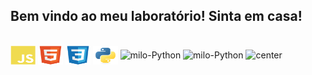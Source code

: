 ## Bem vindo ao meu laboratório! Sinta em casa!
<div style="display: inline_block"><br>
  <img align="center" alt="milo-Js" height="30" width="40" src="https://raw.githubusercontent.com/devicons/devicon/master/icons/javascript/javascript-plain.svg">
  <img align="center" alt="M-HTML" height="30" width="40" src="https://raw.githubusercontent.com/devicons/devicon/master/icons/html5/html5-original.svg">
  <img align="center" alt="milo-CSS" height="30" width="40" src="https://raw.githubusercontent.com/devicons/devicon/master/icons/css3/css3-original.svg">
  <img align="center" alt="milo-Python" height="30" width="40" src="https://raw.githubusercontent.com/devicons/devicon/master/icons/python/python-original.svg">
  <img align="center" alt="milo-Python" height="30" width="40"
  <img src="https://cdn.jsdelivr.net/gh/devicons/devicon/icons/kotlin/kotlin-original.svg" />
  <img align="center" alt="milo-Python" height="30" width="40"
  <img src="https://cdn.jsdelivr.net/gh/devicons/devicon/icons/linux/linux-original.svg" />
  <img align="center" alt="center" height="30" width="40"
  <img src="https://cdn.jsdelivr.net/gh/devicons/devicon/icons/windows8/windows8-original.svg" />
          
          
<!--
**Camiloverner/Camiloverner** is a ✨ _special_ ✨ repository because its `README.md` (this file) appears on your GitHub profile.

Here are some ideas to get you started:

- 🔭 I’m currently working on ...
- 🌱 I’m currently learning ...
- 👯 I’m looking to collaborate on ...
- 🤔 I’m looking for help with ...
- 💬 Ask me about ...
- 📫 How to reach me: ...
- 😄 Pronouns: ...
- ⚡ Fun fact: ...
-->
